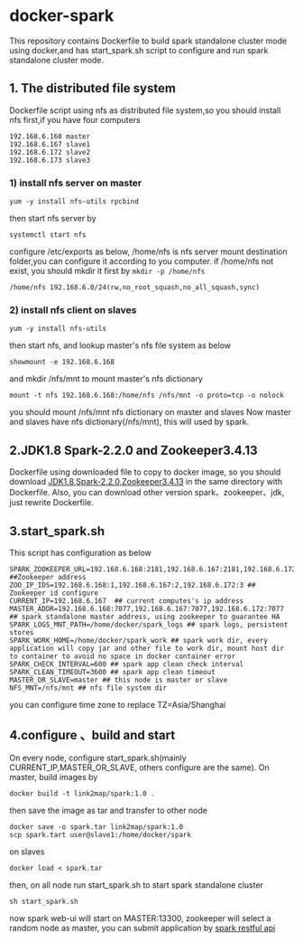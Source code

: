 # docker-spark
This repository contains Dockerfile to build spark standalone cluster mode using docker,and has start_spark.sh script to configure and run  spark standalone cluster mode.

## 1. The distributed file system
Dockerfile script using nfs as distributed file system,so you should install nfs first,if you have four computers
```
192.168.6.168 master
192.168.6.167 slave1
192.168.6.172 slave2
192.168.6.173 slave3
```
### 1) install nfs server on master
```
yum -y install nfs-utils rpcbind
```
then start nfs server by
```
systemctl start nfs
```
configure /etc/exports as below, /home/nfs is nfs server mount destination folder,you can configure it according to you computer.
if /home/nfs not exist, you should mkdir it first by ```mkdir -p /home/nfs```
```
/home/nfs 192.168.6.0/24(rw,no_root_squash,no_all_squash,sync)
```
### 2) install nfs client on slaves
```
yum -y install nfs-utils
```
then start nfs, and lookup master's nfs file system as below
```
showmount -e 192.168.6.168
```
and mkdir /nfs/mnt to mount master's nfs dictionary
```
mount -t nfs 192.168.6.168:/home/nfs /nfs/mnt -o proto=tcp -o nolock
```
you should mount /nfs/mnt nfs dictionary on master and slaves
Now master and slaves have nfs dictionary(/nfs/mnt), this will used by spark.

## 2.JDK1.8 Spark-2.2.0 and Zookeeper3.4.13
Dockerfile using downloaded file to copy to docker image, so you should download [JDK1.8](https://download.oracle.com/otn/java/jdk/8u144-b01/090f390dda5b47b9b721c7dfaa008135/jdk-8u144-linux-x64.tar.gz),[Spark-2.2.0](http://archive.apache.org/dist/spark/spark-2.2.0/spark-2.2.0-bin-hadoop2.7.tgz),[Zookeeper3.4.13](http://archive.apache.org/dist/zookeeper/zookeeper-3.4.13/zookeeper-3.4.13.tar.gz) in the same directory with Dockerfile. Also, you can download other version spark、zookeeper、jdk, just rewrite Dockerfile.
## 3.start_spark.sh
This script has configuration as below
```
SPARK_ZOOKEEPER_URL=192.168.6.168:2181,192.168.6.167:2181,192.168.6.172:2181 ##Zookeeper address
ZOO_IP_IDS=192.168.6.168:1,192.168.6.167:2,192.168.6.172:3 ## Zookeeper id configure
CURRENT_IP=192.168.6.167  ## current computes's ip address
MASTER_ADDR=192.168.6.168:7077,192.168.6.167:7077,192.168.6.172:7077 ## spark standalone master address, using zookeeper to guarantee HA
SPARK_LOGS_MNT_PATH=/home/docker/spark_logs ## spark logs, persistent stores
SPARK_WORK_HOME=/home/docker/spark_work ## spark work dir, every application will copy jar and other file to work dir, mount host dir to container to avoid no space in docker container error
SPARK_CHECK_INTERVAL=600 ## spark app clean check interval
SPARK_CLEAN_TIMEOUT=3600 ## spark app clean timeout
MASTER_OR_SLAVE=master ## this node is master or slave
NFS_MNT=/nfs/mnt ## nfs file system dir
```
you can configure time zone to replace TZ=Asia/Shanghai
## 4.configure 、build and start
On every node, configure start_spark.sh(mainly CURRENT_IP,MASTER_OR_SLAVE, others configure are the same). On master, build images by
```
docker build -t link2map/spark:1.0 .
```
then save the image as tar and transfer to other node
```
docker save -o spark.tar link2map/spark:1.0
scp spark.tart user@slave1:/home/docker/spark
```
on slaves 
```
docker load < spark.tar
```
then, on all node run start_spark.sh to start spark standalone cluster 
```
sh start_spark.sh
```
now spark web-ui will start on MASTER:13300, zookeeper will select a random node as master, you can submit application by [spark restful api](https://gist.github.com/arturmkrtchyan/5d8559b2911ac951d34a)
